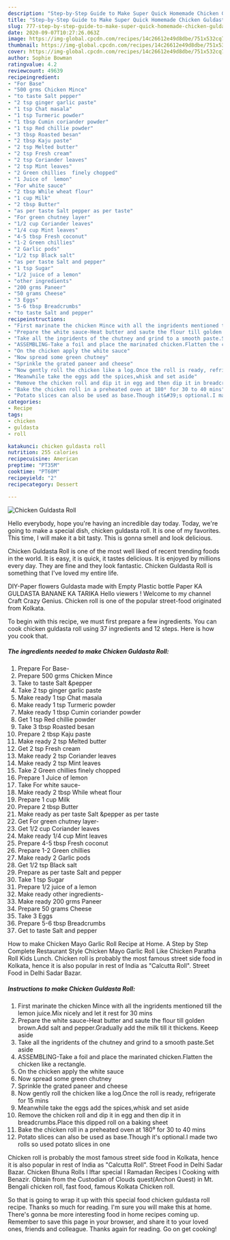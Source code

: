 ```yaml
---
description: "Step-by-Step Guide to Make Super Quick Homemade Chicken Guldasta Roll"
title: "Step-by-Step Guide to Make Super Quick Homemade Chicken Guldasta Roll"
slug: 777-step-by-step-guide-to-make-super-quick-homemade-chicken-guldasta-roll
date: 2020-09-07T10:27:26.063Z
image: https://img-global.cpcdn.com/recipes/14c26612e49d8dbe/751x532cq70/chicken-guldasta-roll-recipe-main-photo.jpg
thumbnail: https://img-global.cpcdn.com/recipes/14c26612e49d8dbe/751x532cq70/chicken-guldasta-roll-recipe-main-photo.jpg
cover: https://img-global.cpcdn.com/recipes/14c26612e49d8dbe/751x532cq70/chicken-guldasta-roll-recipe-main-photo.jpg
author: Sophie Bowman
ratingvalue: 4.2
reviewcount: 49639
recipeingredient:
- "For Base"
- "500 grms Chicken Mince"
- "to taste Salt pepper"
- "2 tsp ginger garlic paste"
- "1 tsp Chat masala"
- "1 tsp Turmeric powder"
- "1 tbsp Cumin coriander powder"
- "1 tsp Red chillie powder"
- "3 tbsp Roasted besan"
- "2 tbsp Kaju paste"
- "2 tsp Melted butter"
- "2 tsp Fresh cream"
- "2 tsp Coriander leaves"
- "2 tsp Mint leaves"
- "2 Green chillies  finely chopped"
- "1 Juice of  lemon"
- "For white sauce"
- "2 tbsp While wheat flour"
- "1 cup Milk"
- "2 tbsp Butter"
- "as per taste Salt pepper as per taste"
- "For green chutney layer"
- "1/2 cup Coriander leaves"
- "1/4 cup Mint leaves"
- "4-5 tbsp Fresh coconut"
- "1-2 Green chillies"
- "2 Garlic pods"
- "1/2 tsp Black salt"
- "as per taste Salt and pepper"
- "1 tsp Sugar"
- "1/2 juice of a lemon"
- "other ingredients"
- "200 grms Paneer"
- "50 grams Cheese"
- "3 Eggs"
- "5-6 tbsp Breadcrumbs"
- "to taste Salt and pepper"
recipeinstructions:
- "First marinate the chicken Mince with all the ingridents mentioned till the lemon juice.Mix nicely and let it rest for 30 mins"
- "Prepare the white sauce-Heat butter and saute the flour till golden brown.Add salt and pepper.Gradually add the milk till it thickens. Keeep aside"
- "Take all the ingridents of the chutney and grind to a smooth paste.Set aside"
- "ASSEMBLING-Take a foil and place the marinated chicken.Flatten the chicken like a rectangle."
- "On the chicken apply the white sauce"
- "Now spread some green chutney"
- "Sprinkle the grated paneer and cheese"
- "Now gently roll the chicken like a log.Once the roll is ready, refrigerate for 15 mins"
- "Meanwhile take the eggs add the spices,whisk and set aside"
- "Remove the chicken roll and dip it in egg and then dip it in breadcrumbs.Place this dipped roll on a baking sheet"
- "Bake the chicken roll in a preheated oven at 180⁰ for 30 to 40 mins"
- "Potato slices can also be used as base.Though it&#39;s optional.I made two rolls so used potato slices in one"
categories:
- Recipe
tags:
- chicken
- guldasta
- roll

katakunci: chicken guldasta roll 
nutrition: 255 calories
recipecuisine: American
preptime: "PT35M"
cooktime: "PT60M"
recipeyield: "2"
recipecategory: Dessert

---
```



![Chicken Guldasta Roll](https://img-global.cpcdn.com/recipes/14c26612e49d8dbe/751x532cq70/chicken-guldasta-roll-recipe-main-photo.jpg)

Hello everybody, hope you're having an incredible day today. Today, we're going to make a special dish, chicken guldasta roll. It is one of my favorites. This time, I will make it a bit tasty. This is gonna smell and look delicious.

Chicken Guldasta Roll is one of the most well liked of recent trending foods in the world. It is easy, it is quick, it tastes delicious. It is enjoyed by millions every day. They are fine and they look fantastic. Chicken Guldasta Roll is something that I've loved my entire life.

DIY-Paper flowers Guldasta made with Empty Plastic bottle Paper KA GULDASTA BANANE KA TARIKA Hello viewers ! Welcome to my channel Craft Crazy Genius. Chicken roll is one of the popular street-food originated from Kolkata.


To begin with this recipe, we must first prepare a few ingredients. You can cook chicken guldasta roll using 37 ingredients and 12 steps. Here is how you cook that.

<!--inarticleads1-->

##### The ingredients needed to make Chicken Guldasta Roll:

1. Prepare For Base-
1. Prepare 500 grms Chicken Mince
1. Take to taste Salt &amp;pepper
1. Take 2 tsp ginger garlic paste
1. Make ready 1 tsp Chat masala
1. Make ready 1 tsp Turmeric powder
1. Make ready 1 tbsp Cumin coriander powder
1. Get 1 tsp Red chillie powder
1. Take 3 tbsp Roasted besan
1. Prepare 2 tbsp Kaju paste
1. Make ready 2 tsp Melted butter
1. Get 2 tsp Fresh cream
1. Make ready 2 tsp Coriander leaves
1. Make ready 2 tsp Mint leaves
1. Take 2 Green chillies  finely chopped
1. Prepare 1 Juice of  lemon
1. Take For white sauce-
1. Make ready 2 tbsp While wheat flour
1. Prepare 1 cup Milk
1. Prepare 2 tbsp Butter
1. Make ready as per taste Salt &amp;pepper as per taste
1. Get For green chutney layer-
1. Get 1/2 cup Coriander leaves
1. Make ready 1/4 cup Mint leaves
1. Prepare 4-5 tbsp Fresh coconut
1. Prepare 1-2 Green chillies
1. Make ready 2 Garlic pods
1. Get 1/2 tsp Black salt
1. Prepare as per taste Salt and pepper
1. Take 1 tsp Sugar
1. Prepare 1/2 juice of a lemon
1. Make ready other ingredients-
1. Make ready 200 grms Paneer
1. Prepare 50 grams Cheese
1. Take 3 Eggs
1. Prepare 5-6 tbsp Breadcrumbs
1. Get to taste Salt and pepper


How to make Chicken Mayo Garlic Roll Recipe at Home. A Step by Step Complete Restaurant Style Chicken Mayo Garlic Roll Like Chicken Paratha Roll Kids Lunch. Chicken roll is probably the most famous street side food in Kolkata, hence it is also popular in rest of India as &#34;Calcutta Roll&#34;. Street Food in Delhi Sadar Bazar. 

<!--inarticleads2-->

##### Instructions to make Chicken Guldasta Roll:

1. First marinate the chicken Mince with all the ingridents mentioned till the lemon juice.Mix nicely and let it rest for 30 mins
1. Prepare the white sauce-Heat butter and saute the flour till golden brown.Add salt and pepper.Gradually add the milk till it thickens. Keeep aside
1. Take all the ingridents of the chutney and grind to a smooth paste.Set aside
1. ASSEMBLING-Take a foil and place the marinated chicken.Flatten the chicken like a rectangle.
1. On the chicken apply the white sauce
1. Now spread some green chutney
1. Sprinkle the grated paneer and cheese
1. Now gently roll the chicken like a log.Once the roll is ready, refrigerate for 15 mins
1. Meanwhile take the eggs add the spices,whisk and set aside
1. Remove the chicken roll and dip it in egg and then dip it in breadcrumbs.Place this dipped roll on a baking sheet
1. Bake the chicken roll in a preheated oven at 180⁰ for 30 to 40 mins
1. Potato slices can also be used as base.Though it&#39;s optional.I made two rolls so used potato slices in one


Chicken roll is probably the most famous street side food in Kolkata, hence it is also popular in rest of India as &#34;Calcutta Roll&#34;. Street Food in Delhi Sadar Bazar. Chicken Bhuna Rolls l Iftar special l Ramadan Recipes l Cooking with Benazir. Obtain from the Custodian of Clouds quest(Archon Quest) in Mt. Bengali chicken roll, fast food, famous Kolkata Chicken roll. 

So that is going to wrap it up with this special food chicken guldasta roll recipe. Thanks so much for reading. I'm sure you will make this at home. There's gonna be more interesting food in home recipes coming up. Remember to save this page in your browser, and share it to your loved ones, friends and colleague. Thanks again for reading. Go on get cooking!
